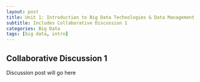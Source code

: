 ```yaml
---
layout: post
title: Unit 1: Introduction to Big Data Technologies & Data Management
subtitle: Includes Collaborative Discussion 1
categories: Big Data
tags: [big data, intro]
---
```


## Collaborative Discussion 1

Discussion post will go here
